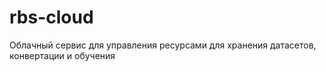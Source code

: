 # rbs-cloud

Облачный сервис для управления ресурсами для хранения датасетов, конвертации и обучения
